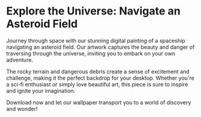 <!--font:Montserrat-->

# Explore the Universe: Navigate an Asteroid Field

Journey through space with our stunning digital painting of a spaceship navigating an asteroid field. Our artwork captures the beauty and danger of traversing through the universe, inviting you to embark on your own adventure.

The rocky terrain and dangerous debris create a sense of excitement and challenge, making it the perfect backdrop for your desktop. Whether you're a sci-fi enthusiast or simply love beautiful art, this piece is sure to inspire and ignite your imagination.

Download now and let our wallpaper transport you to a world of discovery and wonder!

<!--

Write me markdown content of website with wallpaper:

"A digital painting of a spaceship exploring an asteroid field, with the rocky terrain and dangerous debris creating a sense of adventure and challenge."

The header of the page should not be copy of the text but rather a real content of the website which is using this wallpaper.


---


# Space Adventures: Explore the Asteroid Field

Experience the thrill of space exploration with our stunning digital painting of a spaceship navigating through an asteroid field. Our wallpaper captures the excitement and danger of traversing rocky terrain and dodging debris in the vast expanse of space.

Whether you're a sci-fi enthusiast or just love beautiful artwork, our wallpaper is perfect for adding some adventure to your desktop background. Download now and embark on your own space adventure!


---


Heading is too long, rewrite whole content.


---


# Explore the Asteroid Field with Our Stunning Wallpaper

Get ready for an adventure in space with our digital painting of a spaceship exploring an asteroid field. The rocky terrain and dangerous debris create a sense of excitement and challenge, making it the perfect wallpaper for sci-fi enthusiasts or anyone who loves beautiful artwork.

Our wallpaper captures the thrill of space exploration and is sure to add some excitement to your desktop background. Download now and embark on your own journey through the vast expanse of space!


---


Heading should not include word "wallpaper". The website should not be about the wallpaper itself, wallpaper is just a related background, rewrite whole content.


---


# Embark on a Space Adventure: Explore the Asteroid Field

Experience the thrill of space exploration with our stunning digital painting of a spaceship navigating through an asteroid field. The rocky terrain and dangerous debris create a sense of excitement and challenge, making it the perfect backdrop for your desktop.

Our artwork captures the beauty and danger of traversing through space, inviting you to embark on your own journey through the vast expanse of the universe. Whether you're a sci-fi enthusiast or simply love beautiful art, this piece is sure to inspire and ignite your imagination.

Download now and let our wallpaper transport you to a world of adventure and discovery!


---


Heading is too long, rewrite whole content.


---


# Explore the Universe: Navigate an Asteroid Field

Journey through space with our stunning digital painting of a spaceship navigating an asteroid field. Our artwork captures the beauty and danger of traversing through the universe, inviting you to embark on your own adventure.

The rocky terrain and dangerous debris create a sense of excitement and challenge, making it the perfect backdrop for your desktop. Whether you're a sci-fi enthusiast or simply love beautiful art, this piece is sure to inspire and ignite your imagination.

Download now and let our wallpaper transport you to a world of discovery and wonder!


---


Write me a Google font which is best fitting for the website.

Pick from the list:
- Great Vibes
- Orbitron
- Open Sans
- Barlow Condensed
- Futura
- Inter
- Lato
- Exo 2
- Poppins
- IBM Plex Sans
- Playfair Display
- Lobster
- Roboto
- Raleway
- Montserrat
- Alegreya
- Dancing Script


Write just the font name nothing else.


---


Montserrat

-->

